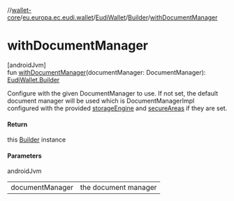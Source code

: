 //[wallet-core](../../../../index.md)/[eu.europa.ec.eudi.wallet](../../index.md)/[EudiWallet](../index.md)/[Builder](index.md)/[withDocumentManager](with-document-manager.md)

# withDocumentManager

[androidJvm]\
fun [withDocumentManager](with-document-manager.md)(documentManager: DocumentManager): [EudiWallet.Builder](index.md)

Configure with the given DocumentManager to use. If not set, the default document manager will be used which is DocumentManagerImpl configured with the provided [storageEngine](storage-engine.md) and [secureAreas](secure-areas.md) if they are set.

#### Return

this [Builder](index.md) instance

#### Parameters

androidJvm

| | |
|---|---|
| documentManager | the document manager |
